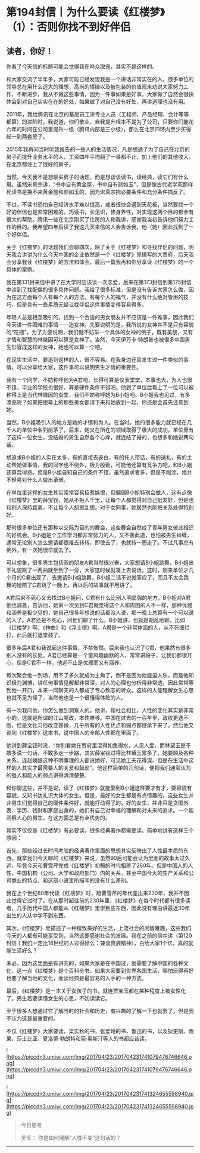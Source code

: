 # 第194封信丨为什么要读《红楼梦》（1）：否则你找不到好伴侣

## 读者，你好！

你看了今天信的标题可能会觉得我在哗众取宠，其实不是这样的。

和大家交流了半年多，大家可能已经发现我是一个讲话非常实在的人。很多单位的领导总在用什么远大的理想，高尚的情操以及被包装的价值观来劝说大家努力工作，不断进步，我从不做这些事情，因为一件事如果是好事，大家做了自然会很快体会到对自己实实在在的好处，如果做了对自己没有好处，再讲道理也没有用。

2011年，我给腾讯在北京的基层员工讲专业人员（工程师、产品经理、会计等等都算）的进阶时，我说道，你们敬业，自我提升根本不是为了公司，只要你们能花六年的时间在公司里提升一级（腾讯内部是三小级），那么在北京四环内至少买得起一到两套房子。

2015年我再问当时听我报告的一些人的生活情况，凡是想通了为了自己在北京的房子而提升业务水平的人，工资四年平均翻了一番都不止，加上他们的其他收入，在北京都住上了很好的房子。

当然，今天我不是想聊买房子的话题，而是想谈谈读书，读经典，读它们有什么用。虽然宋真宗讲，“书中自有黄金屋，书中自有颜如玉”，但是像古代老学究那样死读书是换不来黄金屋和颜如玉的，因为宋真宗把必要条件和充分条件搞反了。

不过，不读书恐怕自己经济水平难以提高，或者很快会遇到天花板，当然要找一个好的伴侣也是非常困难的。巧读书，长见识，修身养性，对实现这两个目的都会有很大的帮助。腾讯一些在北京刚买了住房的人和我讲，感谢我当初告诉他们努力工作的目的。我希望四年后读了我这几天来信的人会告诉我，他（她）因此找到了一个好伴侣。

关于《红楼梦》的话题我们会聊四次，除了关于《红楼梦》和寻找伴侣的问题，明天我会讲讲为什么今天中国的企业依然是一个《红楼梦》里描写的大贾府，后天我会分享我读《红楼梦》的方法和体会，最后一篇我再和你分享读《红楼梦》的一个具体的案例。

我在第131封来信中讲了在大学时应该谈一次恋爱，后来在第173封信到第175封信中谈到了找配偶的很多具体问题。我给了很多标准，但是没有告诉大家怎么做，因为在这方面每个人有每个人的方法，有每个人的福气，并没有什么绝对管用的技巧，但是具有一些素质无疑让找伴侣这件事情变得容易得多。

年轻人总是相互吸引的，找到一个合适的男女朋友并不应该是一件难事，因此我们今天讲一件困难的事情——追女神。先要说明的是，我所说的女神并不是只有容貌的“花瓶”。为了方便说明，我们就不妨举一个具体的女神的例子，既有美貌，又有才情和智慧的林徽因可以算是女神了。当然，今天伊万卡·特朗普也被很多中国男生形容成这样的女神，她也可以算一个吧。

在现实生活中，要追到这样的人，很不容易。在我身边还真发生过一件类似的事情，可以分享给大家，这件事可以说明男生才情的重要性。

我有一个同学，不妨称呼他为A君吧，长得可算是仪表堂堂，本事也大，为人也很不错，毕业的学校也很好，算是硬件条件不错吧。他到了单位后看上了一位可以被称得上是当代林徽因的女生，我们不妨称呼她为B小姐吧。B小姐我也见过，有多漂亮呢？如果把银幕上的那些美女都请下来和她放到一起，你还是会首先注意到她。

当然，B小姐吸引人的地方是她的才情和为人。在当时，她的很多能力就已经在几千人的单位中名列前茅了，后来，她又在所在的领域取得了极大的成功。单位里有了这样一位女生，没结婚的男生自然各个心痒，就连结了婚的，也想多和她说两句话。

想追求B小姐的人实在太多，有的直接去表白，有的托人带话，有的送礼，有的主动帮她做事情，我的同学也不例外，极为殷勤，可能他还算有竞争力吧，和B小姐还算混得熟。但是B小姐自知自己的条件不错，虽然追求者多，但是不糊涂。她并不轻易对什么人做出承诺。

在单位里这样的女生其实常常容易招惹嫉恨，但偏偏B小姐特别会做人，这有点像《红楼梦》里的薛宝钗，她从不拒人千里，让每个人都觉得对自己挺友好，但是也和别人保持距离，不让每个人胡思乱想。对于女同事，她居然也能把关系处得特别好。

那时很多单位还有那种以交际为目的的舞会，这些舞会自然成了青年男女彼此相识的好机会。B小姐是个工作学习都非常努力的人，又不善此道，也怕被男生纠缠，通常无论别人怎么邀请都很难去转转，即使去了，也就转一圈走了。不过凡事总有例外，有一次她很早就去了。

可以想象，很多男生包括我的朋友A君当然很兴奋，大家想请B小姐跳舞，B小姐出于礼貌跳了一两曲就坐到了一旁，大家这时候就凑上去说话。这时，刚来单位才几个月的C君出现了，去邀请B小姐跳舞，B小姐二话不说就答应了，而且不太会跳舞的她陪了C君跳了一晚上。再以后的故事就不用讲了。

A君后来不死心又去找过B小姐问，C君有什么比别人明显强的地方，B小姐对A君倒也诚恳，告诉他，她第一次见到C君就觉得这个人和周围的人不一样，那种优雅和涵养是极少见的，她自己很多年想说的话都没人说，那一晚上总算有一个可以说的人了。A君还是不死心，问他们聊了什么，B小姐讲，也就是胡乱地聊，比如《红楼梦》啊，《神曲》和《浮士德》啊。A君是一个非常体面的人，从不死缠烂打，此后就打退堂鼓了。

很多年后A君和我说起这件事情，不禁怅然。后来我也认识了C君，他果然有很多别人没有的长处。A君已经算是一个蛮风趣幽默的人，常常讲段子，让我们都很开心，但是C君不一样，他远不止是优雅而又有涵养。

每次聚会他一到场，用不了多久就成为主角了，倒不是因为他能逗人乐，而是他知识极为渊博，讲任何事情见解都非常深，对人的心理也分析得非常透，因此常常等到他一开口，本来一同聊天的人都成了专心致志的听众。这样的人能理解女生心思也就不足为怪了，当然他也是一个很懂得体贴的人。

有一次我问他，你怎么做到洞察人的。他讲，和社会相比，人性的变化其实是非常小的，这就是所谓的江山易改，本性难移。中国在过去的一百年里，政权更迭不断，但是文化习俗改变甚微，几乎所有的人性优点和弱点都继承下来了。然后他又谈到《红楼梦》这本书，说中国人的全部人性都在里面了。

他讲到薛宝钗时说，“你别看她在贾府里混得如鱼得水，人见人爱，而林黛玉是不敢多说一句话，不敢多走一步路，其实薛宝钗过得比林黛玉累多了，她要顾及各种关系，连赵姨娘这种不明事理的人都说她好，可见她工夫花得深。但是在生活中这样的人其实才最需要人的关爱和鼓励”。他这样简单的几句话，便把我们通常认为的强人和能人的弱点讲得清清楚楚。

和你聊这些，并不是说，读了《红楼梦》就能娶到B小姐这样要才有才，要容貌有容貌，又知书达礼识大体的女生。但是，最好的女生都是有点情趣的，这些女生并非男生们觉得自己的硬件条件好，就能打动得了的。好的女生，并非只是贪图外表、学历、钱财和家庭出身的，她们有自己对幸福的理解和对未来的追求。一个能洞察人心的男生，在这方面总是有点优势的。

其实不仅仅是《红楼梦》有必要读，很多经典著作都需要读。简单地讲有这样三个原因：

首先，那些经过长时间考验的经典著作里面的思想其实反映出了人性最本质的东西。就拿我们今天聊的《红楼梦》来说，虽然90后可能会认为里面的故事太过久远，毕竟今天和曹雪芹完成《红楼梦》初稿的时代相差了260年。但是中国人的人性，中国机构（公司、大学和政府部门）内的关系，甚至中国今天的生产关系和公司商业的特点，和这部小说里所描写的没有什么差别。

我在上个世纪80年代读《红楼梦》时，距曹雪芹的年代差出来230年，我并不因此觉得它过时了。在从那时起往前的230年里，《红楼梦》在每个时代都有很多读者，几乎历代中国人都能从《红楼梦》里学到些东西，因此没有理由讲最近30年出生的人从中学不到东西。

其次，《红楼梦》里描述了一种精致美好的生活，上流社会的闲情雅趣，这些我们今天的人都有可能享受到，当然这要感谢社会的发展。我在之前的信中讲（第120封信丨我们一定比18世纪的人过得好么：兼谈贵族精神），白给大家1个亿，真的就能生活好么？

未必，因为这里面是有讲究的，如果大家是在中国过，就需要了解中国的各种文化，这一点《红楼梦》是个百科全书。如果大家要到世界各国生活，哪怕玩得再好也要了解当地的文化，而读经典是最容易的入手的一种方式。

最后，《红楼梦》是一本关于女孩子的书，就连贾宝玉都在某种程度上被女性化了。男生若要读懂女生的心思，不妨读读它。

至于很多人想通过它了解当时的社会和历史，有兴趣的了解一下也就罢了，但是我不认为这是最重要的。

不仅《红楼梦》大家要读，梁实秋的书，张爱玲的书，鲁迅的书，以及狄更斯、雨果、莎士比亚、夏洛蒂·勃朗特和简·奥斯汀等人的书都应该读。

![https://piccdn3.umiwi.com/img/201704/23/201704231741079476746646.png](https://piccdn3.umiwi.com/img/201704/23/201704231741079476746646.png)

![https://piccdn3.umiwi.com/img/201704/23/201704231741324655598940.jpg](https://piccdn3.umiwi.com/img/201704/23/201704231741324655598940.jpg)

> 今日思考
> 
> 吴军： 你是如何理解“人性不变”这句话的？

---
